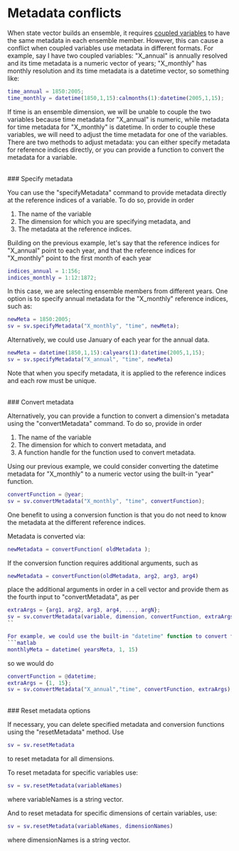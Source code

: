 # Metadata conflicts

When state vector builds an ensemble, it requires [coupled variables](couple) to have the same metadata in each ensemble member. However, this can cause a conflict when coupled variables use metadata in different formats. For example, say I have two coupled variables: "X_annual" is annually resolved and its time metadata is a numeric vector of years; "X_monthly" has monthly resolution and its time metadata is a datetime vector, so something like:
```matlab
time_annual = 1850:2005;
time_monthly = datetime(1850,1,15):calmonths(1):datetime(2005,1,15);
```
If time is an ensemble dimension, we will be unable to couple the two variables because time metadata for "X_annual" is numeric, while metadata for time metadata for "X_monthly" is datetime. In order to couple these variables, we will need to adjust the time metadata for one of the variables. There are two methods to adjust metadata: you can either specify metadata for reference indices directly, or you can provide a function to convert the metadata for a variable.

<br>
### Specify metadata

You can use the "specifyMetadata" command to provide metadata directly at the reference indices of a variable. To do so, provide in order
1. The name of the variable
2. The dimension for which you are specifying metadata, and
3. The metadata at the reference indices.

 Building on the previous example, let's say that the reference indices for "X_annual" point to each year, and that the reference indices for "X_monthly" point to the first month of each year
 ```matlab
 indices_annual = 1:156;
 indices_monthly = 1:12:1872;
 ```


 In this case, we are selecting ensemble members from different years. One option is to specify annual metadata for the "X_monthly" reference indices, such as:
 ```matlab
 newMeta = 1850:2005;
 sv = sv.specifyMetadata("X_monthly", "time", newMeta);
 ```

 Alternatively, we could use January of each year for the annual data.
 ```matlab
 newMeta = datetime(1850,1,15):calyears(1):datetime(2005,1,15);
 sv = sv.specifyMetadata("X_annual", "time", newMeta)
 ```

 Note that when you specify metadata, it is applied to the reference indices and each row must be unique.

<br>
### Convert metadata

 Alternatively, you can provide a function to convert a dimension's metadata using the "convertMetadata" command. To do so, provide in order
 1. The name of the variable
 2. The dimension for which to convert metadata, and
 3. A function handle for the function used to convert metadata.

 Using our previous example, we could consider converting the datetime metadata for "X_monthly" to a numeric vector using the built-in "year" function.
 ```matlab
 convertFunction = @year;
 sv = sv.convertMetadata("X_monthly", "time", convertFunction);
 ```

 One benefit to using a conversion function is that you do not need to know the metadata at the different reference indices.

Metadata is converted via:
```matlab
newMetadata = convertFunction( oldMetadata );
```
 If the conversion function requires additional arguments, such as
 ```matlab
 newMetadata = convertFunction(oldMetadata, arg2, arg3, arg4)
 ```
 place the additional arguments in order in a cell vector and provide them as the fourth input to "convertMetadata", as per
 ```matlab
 extraArgs = {arg1, arg2, arg3, arg4, ..., argN};
 sv = sv.convertMetadata(variable, dimension, convertFunction, extraArgs);
 ``

 For example, we could use the built-in "datetime" function to convert the metadata for "X_annual" to January of each year. To do so, the conversion would look like:
 ```matlab
 monthlyMeta = datetime( yearsMeta, 1, 15)
 ```
 so we would do
 ```matlab
 convertFunction = @datetime;
 extraArgs = {1, 15};
 sv = sv.convertMetadata("X_annual","time", convertFunction, extraArgs);
 ```

<br>
### Reset metadata options

 If necessary, you can delete specified metadata and conversion functions using the "resetMetadata" method.
 Use
 ```matlab
 sv = sv.resetMetadata
 ```
 to reset metadata for all dimensions.

 To reset metadata for specific variables use:
 ```matlab
 sv = sv.resetMetadata(variableNames)
 ```
 where variableNames is a string vector.

 And to reset metadata for specific dimensions of certain variables, use:
 ```matlab
 sv = sv.resetMetadata(variableNames, dimensionNames)
 ```
where dimensionNames is a string vector.
